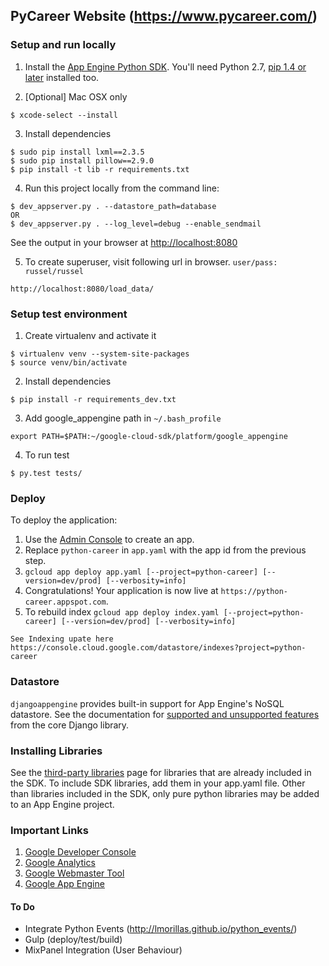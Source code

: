## PyCareer Website (https://www.pycareer.com/)

### Setup and run locally
1. Install the [App Engine Python SDK](https://cloud.google.com/sdk/downloads). You'll need Python 2.7, [pip 1.4 or later](http://www.pip-installer.org/en/latest/installing.html) installed too.

2. [Optional] Mac OSX only
```
$ xcode-select --install
```

3. Install dependencies
```
$ sudo pip install lxml==2.3.5
$ sudo pip install pillow==2.9.0
$ pip install -t lib -r requirements.txt
```

4. Run this project locally from the command line:
```
$ dev_appserver.py . --datastore_path=database
OR
$ dev_appserver.py . --log_level=debug --enable_sendmail
```
See the output in your browser at [http://localhost:8080](http://localhost:8080)

5. To create superuser, visit following url in browser. `user/pass: russel/russel`
```
http://localhost:8080/load_data/
```

### Setup test environment
1. Create virtualenv and activate it
```
$ virtualenv venv --system-site-packages
$ source venv/bin/activate
```

2. Install dependencies
```
$ pip install -r requirements_dev.txt
```

3. Add google_appengine path in `~/.bash_profile`
```
export PATH=$PATH:~/google-cloud-sdk/platform/google_appengine
```

4. To run test
```
$ py.test tests/
```


### Deploy
To deploy the application:

1. Use the [Admin Console](https://appengine.google.com) to create an app.
2. Replace `python-career` in `app.yaml` with the app id from the previous step.
3. ```gcloud app deploy app.yaml [--project=python-career] [--version=dev/prod] [--verbosity=info]```
4. Congratulations! Your application is now live at `https://python-career.appspot.com`.
4. To rebuild index ```gcloud app deploy index.yaml [--project=python-career] [--version=dev/prod] [--verbosity=info]```
```
See Indexing upate here
https://console.cloud.google.com/datastore/indexes?project=python-career
```

### Datastore
`djangoappengine` provides built-in support for App Engine's NoSQL datastore.
See the documentation for [supported and unsupported features](http://djangoappengine.readthedocs.org/en/latest/db.html)
from the core Django library.

### Installing Libraries
See the [third-party
libraries](https://developers.google.com/appengine/docs/python/tools/libraries27)
page for libraries that are already included in the SDK. To include SDK
libraries, add them in your app.yaml file. Other than libraries included in
the SDK, only pure python libraries may be added to an App Engine project.

### Important Links
1. [Google Developer Console](https://console.developers.google.com/project/python-career)
2. [Google Analytics](https://www.google.com/analytics/web/)
3. [Google Webmaster Tool](https://www.google.com/webmasters/tools/)
4. [Google App Engine](https://appengine.google.com)

#### To Do
* Integrate Python Events (http://lmorillas.github.io/python_events/)
* Gulp (deploy/test/build)
* MixPanel Integration (User Behaviour)
